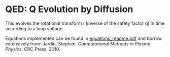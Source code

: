 # QED: Q Evolution by Diffusion

This evolves the rotational transform ι (inverse of the safety factor q) in time according to a loop voltage.

Equations implemented can be found in [equations_readme.pdf](equations_readme.pdf) and borrow extensively from:
Jardin, Stephen. *Computational Methods in Plasma Physics*. CRC Press, 2010.
